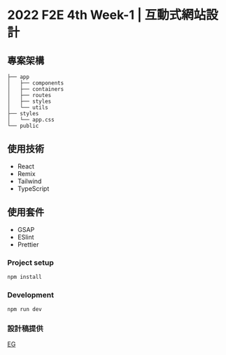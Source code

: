 # 2022 F2E 4th Week-1 | 互動式網站設計

## 專案架構
```
├── app
│   ├── components
│   ├── containers
│   ├── routes
│   ├── styles
│   └── utils
├── styles
│   └── app.css
└── public
```
## 使用技術
- React
- Remix
- Tailwind
- TypeScript

## 使用套件
- GSAP
- ESlint
- Prettier

### Project setup
```sh
npm install
```

### Development
```sh
npm run dev
```

### 設計稿提供
[EG](https://2022.thef2e.com/users/12061549261454740203)

